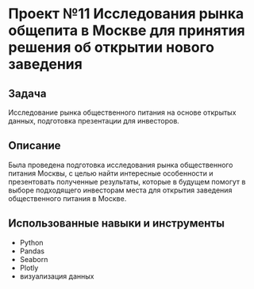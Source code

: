 # Проект №11 Исследования рынка общепита в Москве для принятия решения об открытии нового заведения
## Задача
Исследование рынка общественного питания на основе открытых данных, подготовка презентации для инвесторов.
## Описание
Была проведена подготовка исследования рынка общественного питания Москвы, с целью найти интересные особенности и презентовать полученные результаты, которые в будущем помогут в выборе подходящего инвесторам места для открытия заведения общественного питания в Москве.
## Использованные навыки и инструменты
  - Python
  - Pandas
  - Seaborn
  - Plotly
  - визуализация данных
